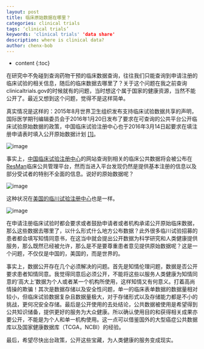 ```yaml
---
layout: post
title: 临床原始数据在哪里？
categories: clinical trials
tags: ‘clinical trials’
keywords: 'clinical trials' 'data share'
description: where is clinical data?
author: chenx-bob
---
```


* content
{:toc}

在研究中不免碰到查询药物干预的临床数据查询，往往我们只能查询到申请注册的临床试验的相关信息，随后的临床数据去哪里了？关于这个问题在我之前查询clinicaltrials.gov的时候就有的问题，当时想这个属于国家的健康资源，当然不能公开了。最近又想到这个问题，觉得不是这样简单。

真实情况是这样的：2015年8月世界卫生组织发布支持临床试验数据共享的声明，国际医学期刊编辑委员会于2016年1月20日发布了要求在可查询的公共平台公开临床试验原始数据的政策，中国临床试验注册中心也于2016年3月14日起要求在填注册申请表时填入公开原始数据计划 [[1]](http://www.chictr.org.cn/registry.aspx)。

![image](https://cl.ly/3D0u0w212V0S/Image%202017-03-27%20at%2011.38.47%20am.png)





事实上，[中国临床试验注册中心](http://www.chictr.org.cn/)的网站查询到相关的临床公共数据将会被公布在[ResMan](http://www.medresman.org/login.aspx)临床公共管理平台，然而当进入平台发现仍然是提供基本注册的信息以及部分受试者的特别不全面的信息。说好的原始数据呢？

![image](https://cl.ly/2G3z34101O0f/Image%202017-03-27%20at%2011.38.22%20am.png)

这种状况在[美国的临川试验注册中心](clinicaltrails.gov)也是一样。

![image](https://cl.ly/2S0P0S2O3V2n/Image%202017-03-27%20at%2011.41.25%20am.png)

在申请注册临床试验时都会要求或者鼓励申请者或者机构承诺公开原始临床数据，那么这些数据去哪里了，以什么形式什么地方公布数据？此外很多临川试验招募的患者都会填写知情同意书，在这当中就会提出公开数据为科学研究和人类健康提供服务，那么既然已经被允许，那么是不是要尊重患者意见提供原始数据呢？这是一个问题，不仅仅是中国的，美国的，而是世界的。

事实上，数据公开存在几个必须解决的问题。首先是知情伦理问题，数据是否公开要求患者知情同意。我觉得同意后必须公开，不能将这些以服务人类健康为知情同意的‘高大上’数据为个人或者某一个机构所使用，这样知情又有何意义。打着高尚情操的欺骗！其次是数据存储以及安全性问题，单一的临床表单数据的数据量相对较小，但临床试验数据复杂且数据量极大，对于存储形式以及存储能力都是不小的挑战，更何况安全存储。最后是公开使用的去处结论，公共数据被使用是希望得到公共知识储备，提供更好的服务为大众健康。所以确认使用目的和获得相关成果亦要公开，不能是为个人和单一机构使用。这一点可以借鉴国外的大型癌症公共数据库以及国家健康数据库（TCGA，NCBI）的经验。

最后，希望尽快出台政策，公开这些宝藏，为人类健康的服务变成现实。